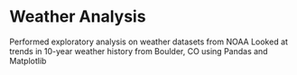 # Weather Analysis
Performed exploratory analysis on weather datasets from NOAA
Looked at trends in 10-year weather history from Boulder, CO using Pandas and Matplotlib
